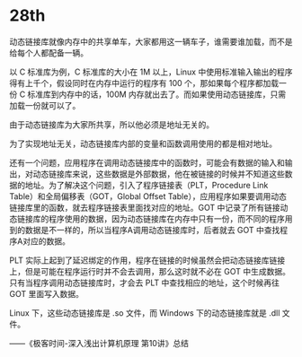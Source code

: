 # 28th
动态链接库就像内存中的共享单车，大家都用这一辆车子，谁需要谁加载，而不是给每个人都配备一辆。

以 C 标准库为例，C 标准库的大小在 1M 以上，Linux 中使用标准输入输出的程序得有上千个，假设同时在内存中运行的程序有 100 个，那如果每个程序都加载一份 C 标准库到内存中的话，100M 内存就出去了。而如果使用动态链接库，只需加载一份就可以了。

由于动态链接库为大家所共享，所以他必须是地址无关的。

为了实现地址无关，动态链接库内部的变量和函数调用使用的都是相对地址。

还有一个问题，应用程序在调用动态链接库中的函数时，可能会有数据的输入和输出，对动态链接库来说，这些数据是外部数据，他在被链接的时候并不知道这些数据的地址。为了解决这个问题，引入了程序链接表（PLT，Procedure Link Table）和全局偏移表（GOT，Global Offset Table），应用程序如果要调用动态链接库里的函数，就去程序链接表里面找对应的地址。GOT 中记录了所有链接动态链接库的程序使用的数据，因为动态链接库在内存中只有一份，而不同的程序用到的数据是不一样的，所以当程序A调用动态链接库时，后者就去 GOT 中查找程序A对应的数据。

PLT 实际上起到了延迟绑定的作用，程序在链接的时候虽然会把动态链接库链接上，但是可能在程序运行时并不会去调用，那么这时就不必在 GOT 中生成数据。只有当程序调用动态链接库时，才会去 PLT 中查找相应的地址，这个时候再往 GOT 里面写入数据。

Linux 下，这些动态链接库是 .so 文件，而 Windows 下的动态链接库就是 .dll 文件。

——《极客时间-深入浅出计算机原理 第10讲》总结

